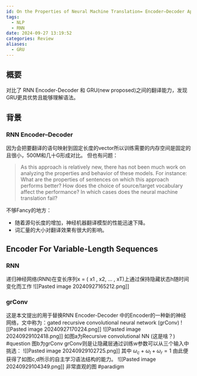```yaml
---
id: On the Properties of Neural Machine Translation= Encoder–Decoder Approaches
tags:
  - NLP
  - RNN
date: 2024-09-27 13:19:52
categories: Review
aliases:
  - GRU
---
```

## 概要
对比了 RNN Encoder-Decoder 和 GRU(new proposed)之间的翻译能力，发现GRU更具优势且能够理解语法。

## 背景
### RNN Encoder–Decoder
因为会把要翻译的语句映射到固定长度的vector所以训练需要的内存空间是固定的且很小，500M和几十G形成对比。
但也有问题：
> As this approach is relatively new, there has not been much work on analyzing the properties and behavior of these models. For instance: What are the properties of sentences on which this approach performs better? How does the choice of source/target vocabulary affect the performance? In which cases does the neural machine translation fail?

不够Fancy的地方：
- 随着源句长度的增加，神经机器翻译模型的性能迅速下降。
- 词汇量的大小对翻译效果有很大的影响。

## Encoder For Variable-Length Sequences
### RNN
递归神经网络(RNN)在变长序列x = ( x1 , x2, ... , xT)上通过保持隐藏状态h随时间变化而工作
![[Pasted image 20240927165212.png]]

### grConv
这是本文提出的用于替换RNN Encoder-Decoder 中的Encoder的一种新的神经网络，文中称为：gated recursive convolutional neural network (grConv)
![[Pasted image 20240927170224.png]]
![[Pasted image 20240929102418.png]]
如图a为Recursive convolutional NN (这是啥？) #question
图b为grConv
grConv则是让隐藏层通过训练w参数可以从三个输入中挑选：
![[Pasted image 20240929102725.png]]
其中 $\omega_c+\omega_l+\omega_r=1$
由此便获得了如图c,d所示的自主学习语法结构的能力。
![[Pasted image 20240929104349.png]]
非常直观的图 #paradigm 